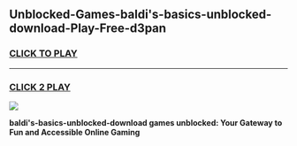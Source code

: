 
## Unblocked-Games-baldi's-basics-unblocked-download-Play-Free-d3pan
<h3>
<a href="https://premium76.site?title=baldi's-basics-unblocked-download&ref=23A">CLICK TO PLAY</a></h3>
<hr>

<h3>
<a href="https://premium76.site?title=baldi's-basics-unblocked-download&ref=23A">CLICK 2 PLAY</a>
  
</h3>

<a href="https://premium76.site?title=baldi's-basics-unblocked-download&ref=23A"><img src="https://clearcache.store/games.png"></a>


**baldi's-basics-unblocked-download games unblocked: Your Gateway to Fun and Accessible Online Gaming**
